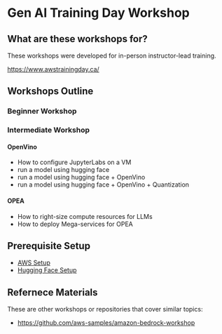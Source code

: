 # Gen AI Training Day Workshop

## What are these workshops for?

These workshops were developed for in-person instructor-lead training.

https://www.awstrainingday.ca/


## Workshops Outline

### Beginner Workshop
  


### Intermediate Workshop

#### OpenVino
- How to configure JupyterLabs on a VM
- run a model using hugging face
- run a model using hugging face + OpenVino
- run a model using hugging face + OpenVino + Quantization

#### OPEA
- How to right-size compute resources for LLMs
- How to deploy Mega-services for OPEA

## Prerequisite Setup 

- [AWS Setup](./docs/aws-setup.md)
- [Hugging Face Setup](./docs/hf-setup.md)

## Refernece Materials

These are other workshops or repositories that cover similar topics: 
- https://github.com/aws-samples/amazon-bedrock-workshop
